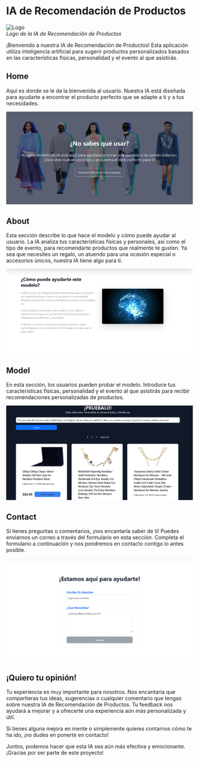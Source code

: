 # IA de Recomendación de Productos

![Logo](https://static.thenounproject.com/png/337564-200.png)  
*Logo de la IA de Recomendación de Productos*

¡Bienvenido a nuestra IA de Recomendación de Productos! Esta aplicación utiliza inteligencia artificial para sugerir productos personalizados basados en las características físicas, personalidad y el evento al que asistirás.


## Home

Aquí es donde se le da la bienvenida al usuario. Nuestra IA está diseñada para ayudarte a encontrar el producto perfecto que se adapte a ti y a tus necesidades.

![Home](images/home.png)

## About

Esta sección describe lo que hace el modelo y cómo puede ayudar al usuario. La IA analiza tus características físicas y personales, así como el tipo de evento, para recomendarte productos que realmente te gusten. Ya sea que necesites un regalo, un atuendo para una ocasión especial o accesorios únicos, nuestra IA tiene algo para ti.

![About](images/about.png)

## Model

En esta sección, los usuarios pueden probar el modelo. Introduce tus características físicas, personalidad y el evento al que asistirás para recibir recomendaciones personalizadas de productos.

![Model](images/model.png)

## Contact

Si tienes preguntas o comentarios, ¡nos encantaría saber de ti! Puedes enviarnos un correo a través del formulario en esta sección. Completa el formulario a continuación y nos pondremos en contacto contigo lo antes posible.

![Contact](images/contact.png)


## ¡Quiero tu opinión!
Tu experiencia es muy importante para nosotros. Nos encantaría que compartieras tus ideas, sugerencias o cualquier comentario que tengas sobre nuestra IA de Recomendación de Productos. Tu feedback nos ayudará a mejorar y a ofrecerte una experiencia aún más personalizada y útil.

Si tienes alguna mejora en mente o simplemente quieres contarnos cómo te ha ido, ¡no dudes en ponerte en contacto!

Juntos, podemos hacer que esta IA sea aún más efectiva y emocionante. ¡Gracias por ser parte de este proyecto!
